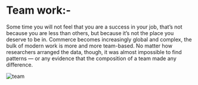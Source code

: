 # Team work:-
Some time you will not feel that you are a success in your job, that’s not because you are less than others, but because it’s not the place you deserve to be in.
Commerce becomes increasingly global and complex, the bulk of modern work is more and more team-based.
No matter how researchers arranged the data, though, it was almost impossible to find patterns — or any evidence that the composition of a team made any difference.

![team](https://encrypted-tbn0.gstatic.com/images?q=tbn:ANd9GcRVd8Eg_IvKyiwUo-1rHA_9mfJwZi8NnNHndg&usqp=CAU)
